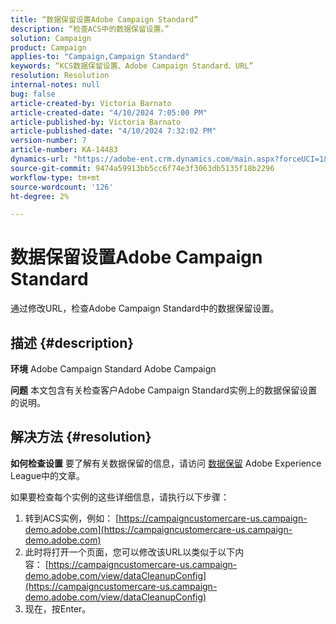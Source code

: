 ```yaml
---
title: “数据保留设置Adobe Campaign Standard”
description: “检查ACS中的数据保留设置。”
solution: Campaign
product: Campaign
applies-to: "Campaign,Campaign Standard"
keywords: “KCS数据保留设置、Adobe Campaign Standard、URL”
resolution: Resolution
internal-notes: null
bug: false
article-created-by: Victoria Barnato
article-created-date: "4/10/2024 7:05:00 PM"
article-published-by: Victoria Barnato
article-published-date: "4/10/2024 7:32:02 PM"
version-number: 7
article-number: KA-14483
dynamics-url: "https://adobe-ent.crm.dynamics.com/main.aspx?forceUCI=1&pagetype=entityrecord&etn=knowledgearticle&id=6201e238-6df7-ee11-a1fd-6045bd026dc7"
source-git-commit: 9474a59913bb5cc6f74e3f3063db5135f18b2296
workflow-type: tm+mt
source-wordcount: '126'
ht-degree: 2%

---
```


# 数据保留设置Adobe Campaign Standard


通过修改URL，检查Adobe Campaign Standard中的数据保留设置。

## 描述 {#description}


<b>环境</b>
Adobe Campaign Standard Adobe Campaign

<b>问题</b>
本文包含有关检查客户Adobe Campaign Standard实例上的数据保留设置的说明。


## 解决方法 {#resolution}


<b>如何检查设置</b>
要了解有关数据保留的信息，请访问 [数据保留](https://experienceleague.adobe.com/docs/campaign-standard/using/administrating/application-settings/data-retention.html?lang=zh-Hans) Adobe Experience League中的文章。

如果要检查每个实例的这些详细信息，请执行以下步骤：

1. 转到ACS实例，例如： [https://campaigncustomercare-us.campaign-demo.adobe.com](https://campaigncustomercare-us.campaign-demo.adobe.com)
2. 此时将打开一个页面，您可以修改该URL以类似于以下内容： [https://campaigncustomercare-us.campaign-demo.adobe.com/view/dataCleanupConfig](https://campaigncustomercare-us.campaign-demo.adobe.com/view/dataCleanupConfig)
3. 现在，按Enter。

